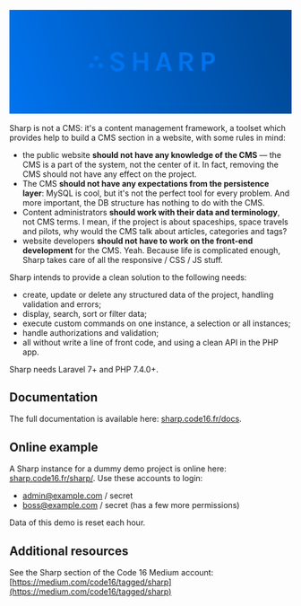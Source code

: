 <div align="center">

![Sharp](./docs/img/sharplogo.png)

</div>

Sharp is not a CMS: it's a content management framework, a toolset which provides help to build a CMS section in a website, with some rules in mind:
- the public website **should not have any knowledge of the CMS** — the CMS is a part of the system, not the center of it. In fact, removing the CMS should not have any effect on the project.
- The CMS **should not have any expectations from the persistence layer**: MySQL is cool, but it's not the perfect tool for every problem. And more important, the DB structure has nothing to do with the CMS.
- Content administrators **should work with their data and terminology**, not CMS terms. I mean, if the project is about spaceships, space travels and pilots, why would the CMS talk about articles, categories and tags?
- website developers **should not have to work on the front-end development** for the CMS. Yeah. Because life is complicated enough, Sharp takes care of all the responsive / CSS / JS stuff.

Sharp intends to provide a clean solution to the following needs:
- create, update or delete any structured data of the project, handling validation and errors;
- display, search, sort or filter data;
- execute custom commands on one instance, a selection or all instances;
- handle authorizations and validation;
- all without write a line of front code, and using a clean API in the PHP app.

Sharp needs Laravel 7+ and PHP 7.4.0+.

## Documentation

The full documentation is available here: [sharp.code16.fr/docs](http://sharp.code16.fr/docs).

## Online example

A Sharp instance for a dummy demo project is online here: [sharp.code16.fr/sharp/](http://sharp.code16.fr/sharp/). Use these accounts to login:
- admin@example.com / secret
- boss@example.com / secret (has a few more permissions)

Data of this demo is reset each hour. 

## Additional resources

See the Sharp section of the Code 16 Medium account:
[https://medium.com/code16/tagged/sharp](https://medium.com/code16/tagged/sharp)


